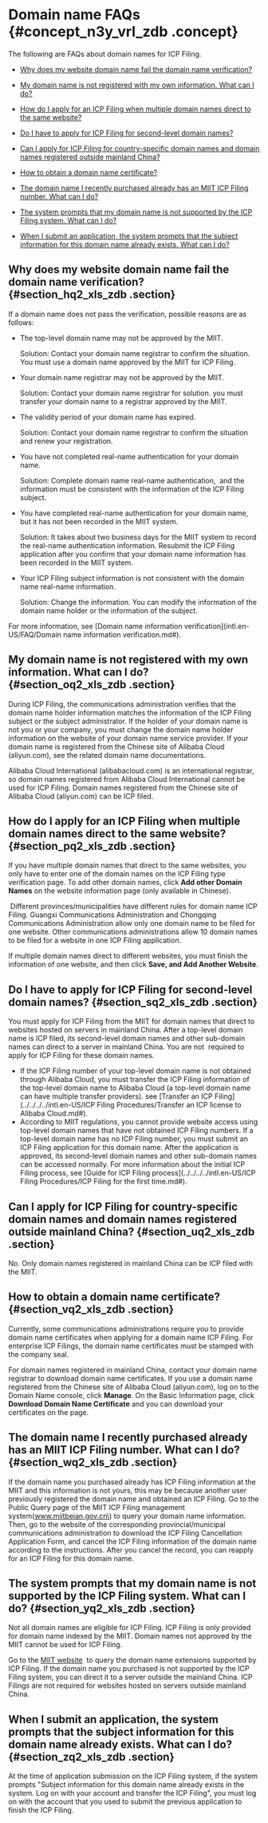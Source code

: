 # Domain name FAQs {#concept_n3y_vrl_zdb .concept}

The following are FAQs about domain names for ICP Filing.

-   [Why does my website domain name fail the domain name verification?](#section_hq2_xls_zdb)

-   [My domain name is not registered with my own information. What can I do?](#section_oq2_xls_zdb)

-   [How do I apply for an ICP Filing when multiple domain names direct to the same website?](#section_pq2_xls_zdb)

-   [Do I have to apply for ICP Filing for second-level domain names?](#section_sq2_xls_zdb)

-   [Can I apply for ICP Filing for country-specific domain names and domain names registered outside mainland China?](#section_uq2_xls_zdb)

-   [How to obtain a domain name certificate?](#section_vq2_xls_zdb)

-   [The domain name I recently purchased already has an MIIT ICP Filing number. What can I do?](#section_wq2_xls_zdb)

-   [The system prompts that my domain name is not supported by the ICP Filing system. What can I do?](#section_yq2_xls_zdb)

-   [When I submit an application, the system prompts that the subject information for this domain name already exists. What can I do?](#section_zq2_xls_zdb)


## Why does my website domain name fail the domain name verification? {#section_hq2_xls_zdb .section}

If a domain name does not pass the verification, possible reasons are as follows:

-   The top-level domain name may not be approved by the MIIT.

    Solution: Contact your domain name registrar to confirm the situation. You must use a domain name approved by the MIIT for ICP Filing.

-   Your domain name registrar may not be approved by the MIIT.

    Solution: Contact your domain name registrar for solution. you must transfer your domain name to a registrar approved by the MIIT.

-   The validity period of your domain name has expired.

    Solution: Contact your domain name registrar to confirm the situation and renew your registration.

-   You have not completed real-name authentication for your domain name.

    Solution: Complete domain name real-name authentication,  and the information must be consistent with the information of the ICP Filing subject.

-   You have completed real-name authentication for your domain name, but it has not been recorded in the MIIT system.

    Solution: It takes about two business days for the MIIT system to record the real-name authentication information. Resubmit the ICP Filing application after you confirm that your domain name information has been recorded in the MIIT system.

-   Your ICP Filing subject information is not consistent with the domain name real-name information.

    Solution: Change the information. You can modify the information of the domain name holder or the information of the subject.


For more information, see [Domain name information verification](intl.en-US/FAQ/Domain name information verification.md#).

## My domain name is not registered with my own information. What can I do? {#section_oq2_xls_zdb .section}

During ICP Filing, the communications administration verifies that the domain name holder information matches the information of the ICP Filing subject or the subject administrator. If the holder of your domain name is not you or your company, you must change the domain name holder information on the website of your domain name service provider. If your domain name is registered from the Chinese site of Alibaba Cloud \(aliyun.com\), see the related domain name documentations.

Alibaba Cloud International \(alibabacloud.com\) is an international registrar, so domain names registered from Alibaba Cloud International cannot be used for ICP Filing. Domain names registered from the Chinese site of Alibaba Cloud \(aliyun.com\) can be ICP filed.

## How do I apply for an ICP Filing when multiple domain names direct to the same website? {#section_pq2_xls_zdb .section}

If you have multiple domain names that direct to the same websites, you only have to enter one of the domain names on the ICP Filing type verification page. To add other domain names, click **Add other Domain Names** on the website information page \(only available in Chinese\).

 Different provinces/municipalities have different rules for domain name ICP Filing. Guangxi Communications Administration and Chongqing Communications Administration allow only one domain name to be filed for one website. Other communications administrations allow 10 domain names to be filed for a website in one ICP Filing application.

If multiple domain names direct to different websites, you must finish the information of one website, and then click **Save, and Add Another Website**.

## Do I have to apply for ICP Filing for second-level domain names? {#section_sq2_xls_zdb .section}

You must apply for ICP Filing from the MIIT for domain names that direct to websites hosted on servers in mainland China. After a top-level domain name is ICP filed, its second-level domain names and other sub-domain names can direct to a server in mainland China. You are not  required to apply for ICP Filing for these domain names.

-   If the ICP Filing number of your top-level domain name is not obtained through Alibaba Cloud, you must transfer the ICP Filing information of the top-level domain name to Alibaba Cloud \(a top-level domain name can have multiple transfer providers\). see [Transfer an ICP Filing](../../../../intl.en-US/ICP Filing Procedures/Transfer an ICP license to Alibaba Cloud.md#).
-   According to MIIT regulations, you cannot provide website access using top-level domain names that have not obtained ICP Filing numbers. If a top-level domain name has no ICP Filing number, you must submit an ICP Filing application for this domain name. After the application is approved, its second-level domain names and other sub-domain names can be accessed normally. For more information about the initial ICP Filing process, see [Guide for ICP Filing process](../../../../intl.en-US/ICP Filing Procedures/ICP Filing for the first time.md#).

## Can I apply for ICP Filing for country-specific domain names and domain names registered outside mainland China? {#section_uq2_xls_zdb .section}

No. Only domain names registered in mainland China can be ICP filed with the MIIT.

## How to obtain a domain name certificate? {#section_vq2_xls_zdb .section}

Currently, some communications administrations require you to provide domain name certificates when applying for a domain name ICP Filing. For enterprise ICP Filings, the domain name certificates must be stamped with the company seal.

For domain names registered in mainland China, contact your domain name registrar to download domain name certificates. If you use a domain name registered from the Chinese site of Alibaba Cloud \(aliyun.com\), log on to the Domain Name console, click **Manage**. On the Basic Information page, click **Download Domain Name Certificate** and you can download your certificates on the page.

## The domain name I recently purchased already has an MIIT ICP Filing number. What can I do? {#section_wq2_xls_zdb .section}

If the domain name you purchased already has ICP Filing information at the MIIT and this information is not yours, this may be because another user previously registered the domain name and obtained an ICP Filing. Go to the Public Query page of the MIIT ICP Filing management system\(www.miitbeian.gov.cn\) to query your domain name information. Then, go to the website of the corresponding provincial/municipal communications administration to download the ICP Filing Cancellation Application Form, and cancel the ICP Filing information of the domain name according to the instructions. After you cancel the record, you can reapply for an ICP Filing for this domain name.

## The system prompts that my domain name is not supported by the ICP Filing system. What can I do? {#section_yq2_xls_zdb .section}

Not all domain names are eligible for ICP Filing. ICP Filing is only provided for domain name indexed by the MIIT. Domain names not approved by the MIIT cannot be used for ICP Filing.

Go to the [MIIT website](http://www.miit.gov.cn/n1146285/n1146352/n3054355/n3057709/n3057722/c4416816/content.html)  to query the domain name extensions supported by ICP Filing. If the domain name you purchased is not supported by the ICP Filing system, you can direct it to a server outside the mainland China. ICP Filings are not required for websites hosted on servers outside mainland China.

## When I submit an application, the system prompts that the subject information for this domain name already exists. What can I do? {#section_zq2_xls_zdb .section}

At the time of application submission on the ICP Filing system, if the system prompts "Subject information for this domain name already exists in the system. Log on with your account and transfer the ICP Filing", you must log on with the account that you used to submit the previous application to finish the ICP Filing.

